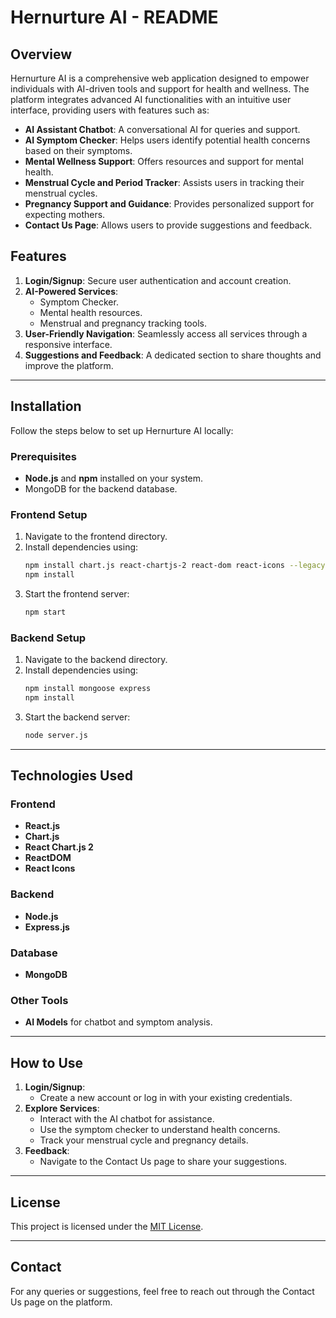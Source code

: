 # Hernurture AI - README

## Overview

Hernurture AI is a comprehensive web application designed to empower individuals with AI-driven tools and support for health and wellness. The platform integrates advanced AI functionalities with an intuitive user interface, providing users with features such as:

- **AI Assistant Chatbot**: A conversational AI for queries and support.
- **AI Symptom Checker**: Helps users identify potential health concerns based on their symptoms.
- **Mental Wellness Support**: Offers resources and support for mental health.
- **Menstrual Cycle and Period Tracker**: Assists users in tracking their menstrual cycles.
- **Pregnancy Support and Guidance**: Provides personalized support for expecting mothers.
- **Contact Us Page**: Allows users to provide suggestions and feedback.

## Features

1. **Login/Signup**: Secure user authentication and account creation.
2. **AI-Powered Services**:
   - Symptom Checker.
   - Mental health resources.
   - Menstrual and pregnancy tracking tools.
3. **User-Friendly Navigation**: Seamlessly access all services through a responsive interface.
4. **Suggestions and Feedback**: A dedicated section to share thoughts and improve the platform.

---

## Installation

Follow the steps below to set up Hernurture AI locally:

### Prerequisites

- **Node.js** and **npm** installed on your system.
- MongoDB for the backend database.

### Frontend Setup

1. Navigate to the frontend directory.
2. Install dependencies using:
   ```bash
   npm install chart.js react-chartjs-2 react-dom react-icons --legacy-peer-deps
   npm install
   ```
3. Start the frontend server:
   ```bash
   npm start
   ```

### Backend Setup

1. Navigate to the backend directory.
2. Install dependencies using:
   ```bash
   npm install mongoose express
   npm install
   ```
3. Start the backend server:
   ```bash
   node server.js
   ```

---

## Technologies Used

### Frontend

- **React.js**
- **Chart.js**
- **React Chart.js 2**
- **ReactDOM**
- **React Icons**

### Backend

- **Node.js**
- **Express.js**

### Database

- **MongoDB**

### Other Tools

- **AI Models** for chatbot and symptom analysis.

---

## How to Use

1. **Login/Signup**:
   - Create a new account or log in with your existing credentials.
2. **Explore Services**:
   - Interact with the AI chatbot for assistance.
   - Use the symptom checker to understand health concerns.
   - Track your menstrual cycle and pregnancy details.
3. **Feedback**:
   - Navigate to the Contact Us page to share your suggestions.

---



## License

This project is licensed under the [MIT License](LICENSE).

---

## Contact

For any queries or suggestions, feel free to reach out through the Contact Us page on the platform.

